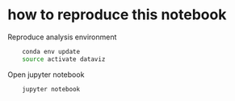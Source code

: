 # how to reproduce this notebook

Reproduce analysis environment

```bash
    conda env update
    source activate dataviz
```

Open jupyter notebook

```bash
    jupyter notebook
```